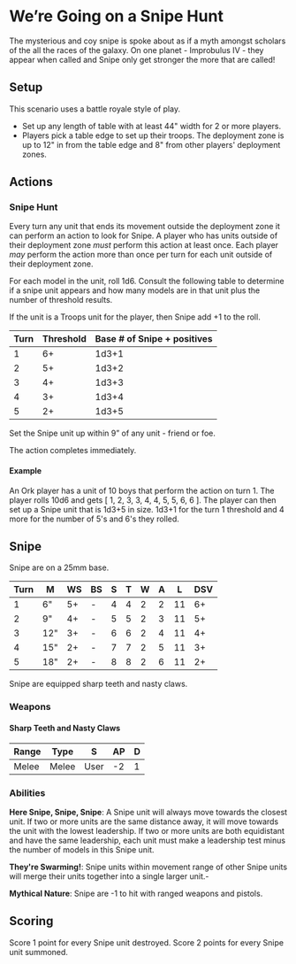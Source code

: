 # We’re Going on a Snipe Hunt

The mysterious and coy snipe is spoke about as if a myth amongst scholars of the all the races of the galaxy. On one planet - Improbulus IV - they appear when called and Snipe only get stronger the more that are called!

## Setup

This scenario uses a battle royale style of play.
- Set up any length of table with at least  44" width for 2 or more players.
- Players pick a table edge to set up their troops.  The deployment zone is up to 12" in from the table edge and 8" from other players' deployment zones.


## Actions

### Snipe Hunt

Every turn any unit that ends its movement outside the deployment zone it can perform an action to look for Snipe. A player who has units outside of their deployment zone _must_ perform this action at least once.  Each player _may_ perform the action more than once per turn for each unit outside of their deployment zone.

For each model in the unit, roll 1d6. Consult the following table to determine if a snipe unit appears and how many models are in that unit plus the number of threshold results.

If the unit is a Troops unit for the player, then Snipe add +1 to the roll. 

| Turn | Threshold | Base # of Snipe + positives |
| ---- | --------- | --------------------------- |
| 1    | 6+        | 1d3+1                       |
| 2    | 5+        | 1d3+2                       |
| 3    | 4+        | 1d3+3                       |
| 4    | 3+        | 1d3+4                       |
| 5    | 2+        | 1d3+5                       |


Set the Snipe unit up within 9” of any unit - friend or foe. 

The action completes immediately. 

#### Example

An Ork player has a unit of 10 boys that perform the action on turn 1.  The player rolls 10d6 and gets [ 1, 2, 3, 3, 4, 4, 5, 5, 6, 6 ].  The player can then set up a Snipe unit that is 1d3+5 in size. 1d3+1 for the turn 1 threshold and 4 more for the number of 5's and 6's they rolled.

## Snipe

Snipe are on a 25mm base.

| Turn | M   | WS  | BS  | S   | T   | W   | A   | L   | DSV |
| ---- | --- | --- | --- | --- | --- | --- | --- | --- | --- |
| 1    | 6"  | 5+  | -   | 4   | 4   | 2   | 2   | 11  | 6+  |
| 2    | 9"  | 4+  | -   | 5   | 5   | 2   | 3   | 11  | 5+  |
| 3    | 12" | 3+  | -   | 6   | 6   | 2   | 4   | 11  | 4+  |
| 4    | 15" | 2+  | -   | 7   | 7   | 2   | 5   | 11  | 3+  |
| 5    | 18" | 2+  | -   | 8   | 8   | 2   | 6   | 11  | 2+  |

Snipe are equipped sharp teeth and nasty claws. 

### Weapons

#### Sharp Teeth and Nasty Claws
| Range | Type  | S    | AP  | D   |
| ----- | ----- | ---- | --- | --- |
| Melee | Melee | User | -2  | 1   |

### Abilities

**Here Snipe, Snipe, Snipe**: A Snipe unit will always move towards the closest unit.  If two or more units are the same distance away, it will move towards the unit with the lowest leadership.  If two or more units are both equidistant and have the same leadership, each unit must make a leadership test minus the number of models in this Snipe unit.

**They're Swarming!**: Snipe units within movement range of other Snipe units will merge their units together into a single larger unit.-

**Mythical Nature**: Snipe are -1 to hit with ranged weapons and pistols.

## Scoring

Score 1 point for every Snipe unit destroyed. Score 2 points for every Snipe unit summoned. 
